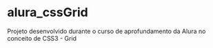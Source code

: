 # alura_cssGrid
Projeto desenvolvido durante o curso de aprofundamento da Alura no conceito de CSS3 - Grid

